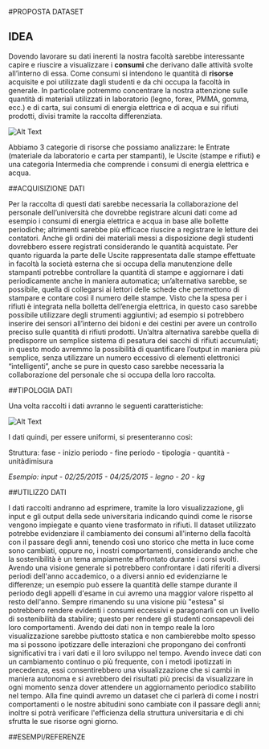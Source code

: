 #PROPOSTA DATASET

## IDEA

Dovendo lavorare su dati inerenti la nostra facoltà sarebbe interessante capire e riuscire a visualizzare i **consumi** che derivano dalle attività svolte all’interno di essa. Come consumi si intendono le quantità di **risorse** acquisite e poi utilizzate dagli studenti e da chi occupa la facoltà in generale.
In particolare potremmo concentrare la nostra attenzione sulle quantità di materiali utilizzati in laboratorio (legno, forex, PMMA, gomma, ecc.) e di carta, sui consumi di energia elettrica e di acqua e sui rifiuti prodotti, divisi tramite la raccolta differenziata.


![Alt Text](http://i.imgur.com/LbtxYL9.png)


Abbiamo 3 categorie di risorse che possiamo analizzare: le Entrate (materiale da laboratorio e carta per stampanti), le Uscite (stampe e rifiuti) e una categoria Intermedia che comprende i consumi di energia elettrica e acqua.

##ACQUISIZIONE DATI

Per la raccolta di questi dati sarebbe necessaria la collaborazione del personale dell’università che dovrebbe registrare alcuni dati come ad esempio i consumi di energia elettrica e acqua in base alle bollette periodiche; altrimenti sarebbe più efficace riuscire a registrare le letture dei contatori. Anche gli ordini dei materiali messi a disposizione degli studenti dovrebbero essere registrati considerando le quantità acquistate. Per quanto riguarda la parte delle Uscite rappresentata dalle stampe effettuate in facoltà la società esterna che si occupa della manutenzione delle stampanti potrebbe controllare la quantità di stampe e aggiornare i dati periodicamente anche in maniera automatica; un’alternativa sarebbe, se possibile, quella di collegarsi ai lettori delle schede che permettono di stampare e contare così il numero delle stampe.
Visto che la spesa per i rifiuti è integrata nella bolletta dell’energia elettrica, in questo caso sarebbe possibile utilizzare degli strumenti aggiuntivi; ad esempio si potrebbero inserire dei sensori all’interno dei bidoni e dei cestini per avere un controllo preciso sulle quantità di rifiuti prodotti. Un’altra alternativa sarebbe quella di predisporre un semplice sistema di pesatura dei sacchi di rifiuti accumulati; in questo modo avremmo la possibilità di quantificare l’output in maniera più semplice, senza utilizzare un numero eccessivo di elementi elettronici “intelligenti”, anche se pure in questo caso sarebbe necessaria la collaborazione del personale che si occupa della loro raccolta.

##TIPOLOGIA DATI

Una volta raccolti i dati avranno le seguenti caratteristiche:


![Alt Text](http://i.imgur.com/iZBLFCO.png)


I dati quindi, per essere uniformi, si presenteranno così:

Struttura:   fase - inizio periodo - fine periodo - tipologia - quantità - unitàdimisura

*Esempio:   input - 02/25/2015 - 04/25/2015 - legno - 20 - kg*



##UTILIZZO DATI

I dati raccolti andranno ad esprimere, tramite la loro visualizzazione, gli input e gli output della sede universitaria indicando quindi come le risorse vengono impiegate e quanto viene trasformato in rifiuti. Il dataset utilizzato potrebbe evidenziare il cambiamento dei consumi all'interno della facoltà con il passare degli anni, tenendo così uno storico che metta in luce come sono cambiati, oppure no, i nostri comportamenti, considerando anche che la sostenibilità è un tema ampiamente affrontato durante i corsi svolti. Avendo una visione generale si potrebbero confrontare i dati riferiti a diversi periodi dell'anno accademico, o a diversi annio ed evidenziarne le differenze; un esempio può essere la quantità delle stampe durante il periodo degli appelli d'esame in cui avremo una maggior valore rispetto al resto dell'anno. Sempre rimanendo su una visione più "estesa" si potrebbero rendere evidenti i consumi eccessivi e paragonarli con un livello di sostenibilità da stabilire; questo per rendere gli studenti consapevoli dei loro comportamenti.
Avendo dei dati non in tempo reale la loro visualizzazione sarebbe piuttosto statica e non cambierebbe molto spesso ma si possono ipotizzare delle interazioni che propongano dei confronti significativi tra i vari dati e il loro sviluppo nel tempo.
Avendo invece dati con un cambiamento continuo o più frequente, con i metodi ipotizzati in precedenza, essi consentirebbero una visualizzazione che si cambi in maniera autonoma e si avrebbero dei risultati più precisi da visualizzare in ogni momento senza dover attendere un aggiornamento periodico stabilito nel tempo.
Alla fine quindi avremo un dataset che ci parlerà di come i nostri comportamenti o le nostre abitudini sono cambiate con il passare degli anni; inoltre si potrà verificare l'efficienza della struttura universitaria e di chi sfrutta le sue risorse ogni giorno.

##ESEMPI/REFERENZE
